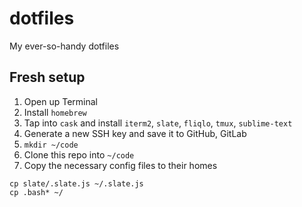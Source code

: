 # dotfiles
My ever-so-handy dotfiles

## Fresh setup

1. Open up Terminal
2. Install `homebrew` 
3. Tap into `cask` and install `iterm2`, `slate`, `fliqlo`, `tmux`, `sublime-text`
4. Generate a new SSH key and save it to GitHub, GitLab
5. `mkdir ~/code`
5. Clone this repo into `~/code`
6. Copy the necessary config files to their homes
```
cp slate/.slate.js ~/.slate.js
cp .bash* ~/
```
